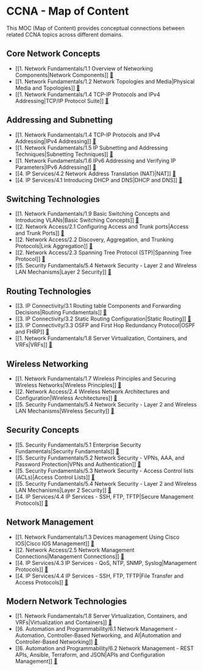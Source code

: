 # CCNA - Map of Content

This MOC (Map of Content) provides conceptual connections between related CCNA topics across different domains.

## Core Network Concepts

- [[1. Network Fundamentals/1.1 Overview of Networking Components|Network Components]] [📝](./1.%20Network%20Fundamentals/1.1%20Overview%20of%20Networking%20Components.md)
- [[1. Network Fundamentals/1.2 Network Topologies and Media|Physical Media and Topologies]] [📝](./1.%20Network%20Fundamentals/1.2%20Network%20Topologies%20and%20Media.md)
- [[1. Network Fundamentals/1.4 TCP-IP Protocols and IPv4 Addressing|TCP/IP Protocol Suite]] [📝](./1.%20Network%20Fundamentals/1.4%20TCP-IP%20Protocols%20and%20IPv4%20Addressing.md)

## Addressing and Subnetting

- [[1. Network Fundamentals/1.4 TCP-IP Protocols and IPv4 Addressing|IPv4 Addressing]] [📝](./1.%20Network%20Fundamentals/1.4%20TCP-IP%20Protocols%20and%20IPv4%20Addressing.md)
- [[1. Network Fundamentals/1.5 IP Subnetting and Addressing Techniques|Subnetting Techniques]] [📝](./1.%20Network%20Fundamentals/1.5%20IP%20Subnetting%20and%20Addressing%20Techniques.md)
- [[1. Network Fundamentals/1.6 IPv6 Addressing and Verifying IP Parameters|IPv6 Addressing]] [📝](./1.%20Network%20Fundamentals/1.6%20IPv6%20Addressing%20and%20Verifying%20IP%20Parameters.md)
- [[4. IP Services/4.2 Network Address Translation (NAT)|NAT]] [📝](./4.%20IP%20Services/4.2%20Network%20Address%20Translation%20(NAT).md)
- [[4. IP Services/4.1 Introducing DHCP and DNS|DHCP and DNS]] [📝](./4.%20IP%20Services/4.1%20Introducing%20DHCP%20and%20DNS.md)

## Switching Technologies

- [[1. Network Fundamentals/1.9 Basic Switching Concepts and Introducing VLANs|Basic Switching Concepts]] [📝](./1.%20Network%20Fundamentals/1.9%20Basic%20Switching%20Concepts%20and%20Introducing%20VLANs.md)
- [[2. Network Access/2.1 Configuring Access and Trunk ports|Access and Trunk Ports]] [📝](./2.%20Network%20Access/2.1%20Configuring%20Access%20and%20Trunk%20ports.md)
- [[2. Network Access/2.2 Discovery, Aggregation, and Trunking Protocols|Link Aggregation]] [📝](./2.%20Network%20Access/2.2%20Discovery,%20Aggregation,%20and%20Trunking%20Protocols.md)
- [[2. Network Access/2.3 Spanning Tree Protocol (STP)|Spanning Tree Protocol]] [📝](./2.%20Network%20Access/2.3%20Spanning%20Tree%20Protocol%20(STP).md)
- [[5. Security Fundamentals/5.4 Network Security - Layer 2 and Wireless LAN Mechanisms|Layer 2 Security]] [📝](./5.%20Security%20Fundamentals/5.4%20Network%20Security%20-%20Layer%202%20and%20Wireless%20LAN%20Mechanisms.md)

## Routing Technologies

- [[3. IP Connectivity/3.1 Routing table Components and Forwarding Decisions|Routing Fundamentals]] [📝](./3.%20IP%20Connectivity/3.1%20Routing%20table%20Components%20and%20Forwarding%20Decisions.md)
- [[3. IP Connectivity/3.2 Static Routing Configuration|Static Routing]] [📝](./3.%20IP%20Connectivity/3.2%20Static%20Routing%20Configuration.md)
- [[3. IP Connectivity/3.3 OSFP and First Hop Redundancy Protocol|OSPF and FHRP]] [📝](./3.%20IP%20Connectivity/3.3%20OSFP%20and%20First%20Hop%20Redundancy%20Protocol.md)
- [[1. Network Fundamentals/1.8 Server Virtualization, Containers, and VRFs|VRFs]] [📝](./1.%20Network%20Fundamentals/1.8%20Server%20Virtualization,%20Containers,%20and%20VRFs.md)

## Wireless Networking

- [[1. Network Fundamentals/1.7 Wireless Principles and Securing Wireless Networks|Wireless Principles]] [📝](./1.%20Network%20Fundamentals/1.7%20Wireless%20Principles%20and%20Securing%20Wireless%20Networks.md)
- [[2. Network Access/2.4 Wireless Network Architectures and Configuration|Wireless Architectures]] [📝](./2.%20Network%20Access/2.4%20Wireless%20Network%20Architectures%20and%20Configuration.md)
- [[5. Security Fundamentals/5.4 Network Security - Layer 2 and Wireless LAN Mechanisms|Wireless Security]] [📝](./5.%20Security%20Fundamentals/5.4%20Network%20Security%20-%20Layer%202%20and%20Wireless%20LAN%20Mechanisms.md)

## Security Concepts

- [[5. Security Fundamentals/5.1 Enterprise Security Fundamentals|Security Fundamentals]] [📝](./5.%20Security%20Fundamentals/5.1%20Enterprise%20Security%20Fundamentals.md)
- [[5. Security Fundamentals/5.2 Network Security - VPNs, AAA, and Password Protection|VPNs and Authentication]] [📝](./5.%20Security%20Fundamentals/5.2%20Network%20Security%20-%20VPNs,%20AAA,%20and%20Password%20Protection.md)
- [[5. Security Fundamentals/5.3 Network Security - Access Control lists (ACLs)|Access Control Lists]] [📝](./5.%20Security%20Fundamentals/5.3%20Network%20Security%20-%20Access%20Control%20lists%20(ACLs).md)
- [[5. Security Fundamentals/5.4 Network Security - Layer 2 and Wireless LAN Mechanisms|Layer 2 Security]] [📝](./5.%20Security%20Fundamentals/5.4%20Network%20Security%20-%20Layer%202%20and%20Wireless%20LAN%20Mechanisms.md)
- [[4. IP Services/4.4 IP Services - SSH, FTP, TFTP|Secure Management Protocols]] [📝](./4.%20IP%20Services/4.4%20IP%20Services%20-%20SSH,%20FTP,%20TFTP.md)

## Network Management

- [[1. Network Fundamentals/1.3 Devices management Using Cisco IOS|Cisco IOS Management]] [📝](./1.%20Network%20Fundamentals/1.3%20Devices%20management%20Using%20Cisco%20IOS.md)
- [[2. Network Access/2.5 Network Management Connections|Management Connections]] [📝](./2.%20Network%20Access/2.5%20Network%20Management%20Connections.md)
- [[4. IP Services/4.3 IP Services - QoS, NTP, SNMP, Syslog|Management Protocols]] [📝](./4.%20IP%20Services/4.3%20IP%20Services%20-%20QoS,%20NTP,%20SNMP,%20Syslog.md)
- [[4. IP Services/4.4 IP Services - SSH, FTP, TFTP|File Transfer and Access Protocols]] [📝](./4.%20IP%20Services/4.4%20IP%20Services%20-%20SSH,%20FTP,%20TFTP.md)

## Modern Network Technologies

- [[1. Network Fundamentals/1.8 Server Virtualization, Containers, and VRFs|Virtualization and Containers]] [📝](./1.%20Network%20Fundamentals/1.8%20Server%20Virtualization,%20Containers,%20and%20VRFs.md)
- [[6. Automation and Programmability/6.1 Network Management - Automation, Controller-Based Networking, and AI|Automation and Controller-Based Networking]] [📝](./6.%20Automation%20and%20Programmability/6.1%20Network%20Management%20-%20Automation,%20Controller-Based%20Networking,%20and%20AI.md)
- [[6. Automation and Programmability/6.2 Network Management - REST APIs, Ansible, Terraform, and JSON|APIs and Configuration Management]] [📝](./6.%20Automation%20and%20Programmability/6.2%20Network%20Management%20-%20REST%20APIs,%20Ansible,%20Terraform,%20and%20JSON.md)
